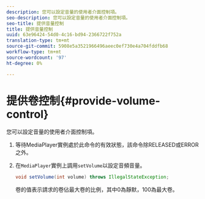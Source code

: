 ```yaml
---
description: 您可以設定音量的使用者介面控制項。
seo-description: 您可以設定音量的使用者介面控制項。
seo-title: 提供音量控制
title: 提供音量控制
uuid: 63e96424-54d0-4c16-bd94-2366722f752a
translation-type: tm+mt
source-git-commit: 5908e5a3521966496aeec0ef730e4a704fddfb68
workflow-type: tm+mt
source-wordcount: '97'
ht-degree: 0%

---
```



# 提供卷控制{#provide-volume-control}

您可以設定音量的使用者介面控制項。

1. 等待MediaPlayer實例處於此命令的有效狀態，該命令除RELEASED或ERROR之外。
1. 在`MediaPlayer`實例上調用`setVolume`以設定音頻音量。

   ```java
   void setVolume(int volume) throws IllegalStateException;
   ```

   卷的值表示請求的卷佔最大卷的比例，其中0為靜默，100為最大卷。

